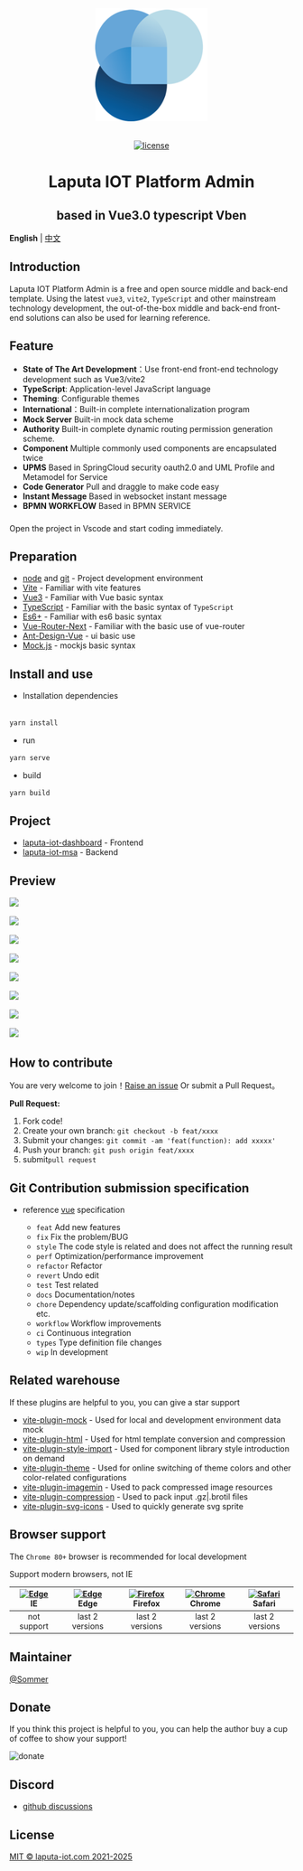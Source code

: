 <div align="center"> <a href="https://github.com/sommer78/"> 
<img alt="LaputaIOTAdmin Logo" width="200" height="200" src="./src/assets/images/logo.png"> </a> <br> <br>

[![license](https://img.shields.io/github/license/anncwb/vue-vben-admin.svg)](LICENSE)

<h1>Laputa IOT Platform Admin</h1>
<h2>based in Vue3.0 typescript Vben </h2>

</div>



**English** | [中文](./README.zh-CN.md)

## Introduction

Laputa IOT Platform Admin is a free and open source middle and back-end template. Using the latest `vue3`, `vite2`, `TypeScript` and other mainstream technology development, the out-of-the-box middle and back-end front-end solutions can also be used for learning reference.

## Feature

- **State of The Art Development**：Use front-end front-end technology development such as Vue3/vite2
- **TypeScript**: Application-level JavaScript language
- **Theming**: Configurable themes
- **International**：Built-in complete internationalization program
- **Mock Server** Built-in mock data scheme
- **Authority** Built-in complete dynamic routing permission generation scheme.
- **Component** Multiple commonly used components are encapsulated twice
- **UPMS**  Based in SpringCloud security oauth2.0 and  UML Profile and Metamodel for Service
- **Code Generator**  Pull and draggle to make code easy
- **Instant Message**  Based in websocket  instant message
- **BPMN WORKFLOW**  Based in BPMN SERVICE

### 

Open the project in Vscode and start coding immediately.


## Preparation

- [node](http://nodejs.org/) and [git](https://git-scm.com/) - Project development environment
- [Vite](https://vitejs.dev/) - Familiar with vite features
- [Vue3](https://v3.vuejs.org/) - Familiar with Vue basic syntax
- [TypeScript](https://www.typescriptlang.org/) - Familiar with the basic syntax of `TypeScript`
- [Es6+](http://es6.ruanyifeng.com/) - Familiar with es6 basic syntax
- [Vue-Router-Next](https://next.router.vuejs.org/) - Familiar with the basic use of vue-router
- [Ant-Design-Vue](https://2x.antdv.com/docs/vue/introduce-cn/) - ui basic use
- [Mock.js](https://github.com/nuysoft/Mock) - mockjs basic syntax

## Install and use

- Installation dependencies

```bash

yarn install

```

- run

```bash
yarn serve
```

- build

```bash
yarn build
```



## Project

- [laputa-iot-dashboard](https://github.com/sommer78/laputa-iot-dashboard) - Frontend
- [laputa-iot-msa](https://github.com/sommer78/laputa-iot-msa) - Backend

## Preview



![](./assets/login.jpg)

![](/assets/dashboard.jpg)

![](/assets/代码生成.png)

![](/assets/角色管理.png)

![](/assets/聊天功能.png)

![](/assets/模型管理.png)

![](/assets/用户管理.png)



![](/assets/自动表单.png)



## How to contribute

You are very welcome to join！[Raise an issue](https://github.com/sommer78/laputa-iot-dashboard/issues/new/choose) Or submit a Pull Request。

**Pull Request:**

1. Fork code!
2. Create your own branch: `git checkout -b feat/xxxx`
3. Submit your changes: `git commit -am 'feat(function): add xxxxx'`
4. Push your branch: `git push origin feat/xxxx`
5. submit`pull request`

## Git Contribution submission specification

- reference [vue](https://github.com/vuejs/vue/blob/dev/.github/COMMIT_CONVENTION.md) specification 

  - `feat` Add new features
  - `fix` Fix the problem/BUG
  - `style` The code style is related and does not affect the running result
  - `perf` Optimization/performance improvement
  - `refactor` Refactor
  - `revert` Undo edit
  - `test` Test related
  - `docs` Documentation/notes
  - `chore` Dependency update/scaffolding configuration modification etc.
  - `workflow` Workflow improvements
  - `ci` Continuous integration
  - `types` Type definition file changes
  - `wip` In development

## Related warehouse

If these plugins are helpful to you, you can give a star support

- [vite-plugin-mock](https://github.com/anncwb/vite-plugin-mock) - Used for local and development environment data mock
- [vite-plugin-html](https://github.com/anncwb/vite-plugin-html) - Used for html template conversion and compression
- [vite-plugin-style-import](https://github.com/anncwb/vite-plugin-style-import) - Used for component library style introduction on demand
- [vite-plugin-theme](https://github.com/anncwb/vite-plugin-theme) - Used for online switching of theme colors and other color-related configurations
- [vite-plugin-imagemin](https://github.com/anncwb/vite-plugin-imagemin) - Used to pack compressed image resources
- [vite-plugin-compression](https://github.com/anncwb/vite-plugin-compression) - Used to pack input .gz|.brotil files
- [vite-plugin-svg-icons](https://github.com/anncwb/vite-plugin-svg-icons) - Used to quickly generate svg sprite

## Browser support

The `Chrome 80+` browser is recommended for local development

Support modern browsers, not IE

| [<img src="https://raw.githubusercontent.com/alrra/browser-logos/master/src/edge/edge_48x48.png" alt=" Edge" width="24px" height="24px" />](http://godban.github.io/browsers-support-badges/)</br>IE | [<img src="https://raw.githubusercontent.com/alrra/browser-logos/master/src/edge/edge_48x48.png" alt=" Edge" width="24px" height="24px" />](http://godban.github.io/browsers-support-badges/)</br>Edge | [<img src="https://raw.githubusercontent.com/alrra/browser-logos/master/src/firefox/firefox_48x48.png" alt="Firefox" width="24px" height="24px" />](http://godban.github.io/browsers-support-badges/)</br>Firefox | [<img src="https://raw.githubusercontent.com/alrra/browser-logos/master/src/chrome/chrome_48x48.png" alt="Chrome" width="24px" height="24px" />](http://godban.github.io/browsers-support-badges/)</br>Chrome | [<img src="https://raw.githubusercontent.com/alrra/browser-logos/master/src/safari/safari_48x48.png" alt="Safari" width="24px" height="24px" />](http://godban.github.io/browsers-support-badges/)</br>Safari |
| :-: | :-: | :-: | :-: | :-: |
| not support | last 2 versions | last 2 versions | last 2 versions | last 2 versions |

## Maintainer

[@Sommer](https://github.com/sommer78)

## Donate

If you think this project is helpful to you, you can help the author buy a cup of coffee to show your support!

![donate](https://anncwb.github.io/anncwb/images/sponsor.png)

## Discord

- [github discussions](https://github.com/sommer78/laputa-iot-dashboard/discussions)

## License

[MIT © laputa-iot.com 2021-2025](./LICENSE)

